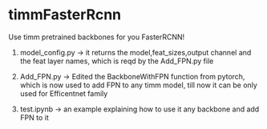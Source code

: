 # timmFasterRcnn
Use timm pretrained backbones for you FasterRCNN!

1. model_config.py -> it returns the model,feat_sizes,output channel and the feat layer names, which is reqd by the Add_FPN.py file

2. Add_FPN.py -> Edited the BackboneWithFPN function from pytorch, which is now used to add FPN to any timm model, till now it can be only used for Efficentnet family

3. test.ipynb -> an example explaining how to use it any backbone and add FPN to it


